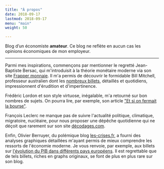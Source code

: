 ```yaml
---
title: "À propos"
date: 2018-09-17
lastmod: 2018-09-17
menu: "main"
weight: 50

---
```


Blog d’un économiste **amateur**. Ce blog ne reflète en aucun cas les opinions économiques de mon employeur.

---

Parmi mes inspirations, commençons par mentionner le regretté Jean-Baptiste Bersac,
qui m'introduisit à la théorie monétaire moderne via son site 
[Frapper monnaie](https://frappermonnaie.wordpress.com/).
Il m'a permis de découvrir le formidable Bill Mitchell, professeur australien dont les
[nombreux billets](http://bilbo.economicoutlook.net/blog/),
détaillés et quotidiens, impressionnent d'érudition et d'impertinence.

Frédèric Lordon et son style virtuose, inégalable, m'a retourné sur bon nombres de sujets.
On pourra lire, par exemple, son article ["Et si on fermait la bourse"](https://www.monde-diplomatique.fr/2010/02/LORDON/18789).

François Leclerc ne manque pas de suivre l'actualité politique, climatique, migratoire, nucléaire, pour
nous proposer une dépêche  quotidienne qui ne déçoit que rarement sur son site [décodages.com](https://décodages.com/).

Enfin, Olivier Berruyer, du polémique blog [les-crises.fr](https://www.les-crises.fr/), a fourni des analyses
graphiques détaillées m'ayant permis de mieux comprendre les ressorts de l'économie moderne. Je vous renvoie, par exemple, aux billets
sur [l'évolution du PIB dans différents pays européens](https://www.les-crises.fr/pib-trimestriel-allemagne/).
Il est regrettable que de tels billets, riches en graphs originaux, se font de plus en plus rare sur son blog.

